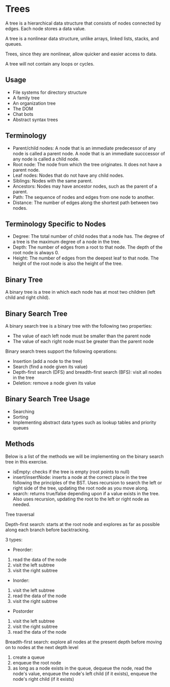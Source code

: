# Trees

A tree is a hierarchical data structure that consists of nodes connected by edges. Each node stores a data value.

A tree is a nonlinear data structure, unlike arrays, linked lists, stacks, and queues.

Trees, since they are nonlinear, allow quicker and easier access to data.

A tree will not contain any loops or cycles.

## Usage

- File systems for directory structure
- A family tree
- An organization tree
- The DOM
- Chat bots
- Abstract syntax trees

## Terminology

- Parent/child nodes: A node that is an immediate predecessor of any node is called a parent node. A node that is an immediate succcessor of any node is called a child node.
- Root node: The node from which the tree originates. It does not have a parent node.
- Leaf nodes: Nodes that do not have any child nodes.
- Siblings: Nodes with the same parent.
- Ancestors: Nodes may have ancestor nodes, such as the parent of a parent.
- Path: The sequence of nodes and edges from one node to another.
- Distance: The number of edges along the shortest path between two nodes.

## Terminology Specific to Nodes

- Degree: The total number of child nodes that a node has. The degree of a tree is the maximum degree of a node in the tree.
- Depth: The number of edges from a root to that node. The depth of the root node is always 0.
- Height: The number of edges from the deepest leaf to that node. The height of the root node is also the height of the tree.

## Binary Tree

A binary tree is a tree in which each node has at most two children (left child and right child).

## Binary Search Tree

A binary search tree is a binary tree with the following two properties:

- The value of each left node must be smaller than the parent node
- The value of each right node must be greater than the parent node

Binary search trees support the following operations:

- Insertion (add a node to the tree)
- Search (find a node given its value)
- Depth-first search (DFS) and breadth-first search (BFS): visit all nodes in the tree
- Deletion: remove a node given its value

## Binary Search Tree Usage

- Searching
- Sorting
- Implementing abstract data types such as lookup tables and priority queues

## Methods

Below is a list of the methods we will be implementing on the binary search tree in this exercise.

- isEmpty: checks if the tree is empty (root points to null)
- insert/insertNode: inserts a node at the correct place in the tree following the principles of the BST. Uses recursion to search the left or right side of the tree, updating the root node as you move along.
- search: returns true/false depending upon if a value exists in the tree. Also uses recursion, updating the root to the left or right node as needed.

Tree traversal

Depth-first search: starts at the root node and explores as far as possible along each branch before backtracking.

3 types: 

- Preorder: 
1) read the data of the node
2) visit the left subtree
3) visit the right subtree

- Inorder:
1) visit the left subtree
2) read the data of the node
3) visit the right subtree

- Postorder
1) visit the left subtree
2) visit the right subtree
3) read the data of the node

Breadth-first search: explore all nodes at the present depth before moving on to nodes at the next depth level

1) create a queue
2) enqueue the root node
3) as long as a node exists in the queue, dequeue the node, read the node's value, enqueue the node's left child (if it exists), enqueue the node's right child (if it exists)
